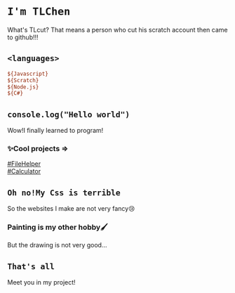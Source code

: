 # `I'm TLChen`
What's TLcut? That means a person who cut his scratch account then came to github!!!
## `<languages>` 
```ini
${Javascript}
${Scratch}
${Node.js}
${C#}
```
## `console.log("Hello world")`
Wow!I finally learned to program!
### ✨Cool projects =>
[#FileHelper](https://github.com/TLcut/FileHelper)  
[#Calculator](https://github.com/TLcut/Calculator)
## `Oh no!My Css is terrible` 
So the websites I make are not very fancy😢
### Painting is my other hobby🖌️
But the drawing is not very good...
## `That's all`
Meet you in my project!
